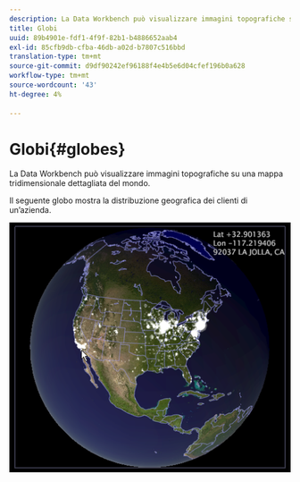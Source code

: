 ```yaml
---
description: La Data Workbench può visualizzare immagini topografiche su una mappa tridimensionale dettagliata del mondo.
title: Globi
uuid: 89b4901e-fdf1-4f9f-82b1-b4886652aab4
exl-id: 85cfb9db-cfba-46db-a02d-b7807c516bbd
translation-type: tm+mt
source-git-commit: d9df90242ef96188f4e4b5e6d04cfef196b0a628
workflow-type: tm+mt
source-wordcount: '43'
ht-degree: 4%

---
```


# Globi{#globes}

La Data Workbench può visualizzare immagini topografiche su una mappa tridimensionale dettagliata del mondo.

Il seguente globo mostra la distribuzione geografica dei clienti di un’azienda.

![](assets/vis_Globe_RollOverLatLong.png)
